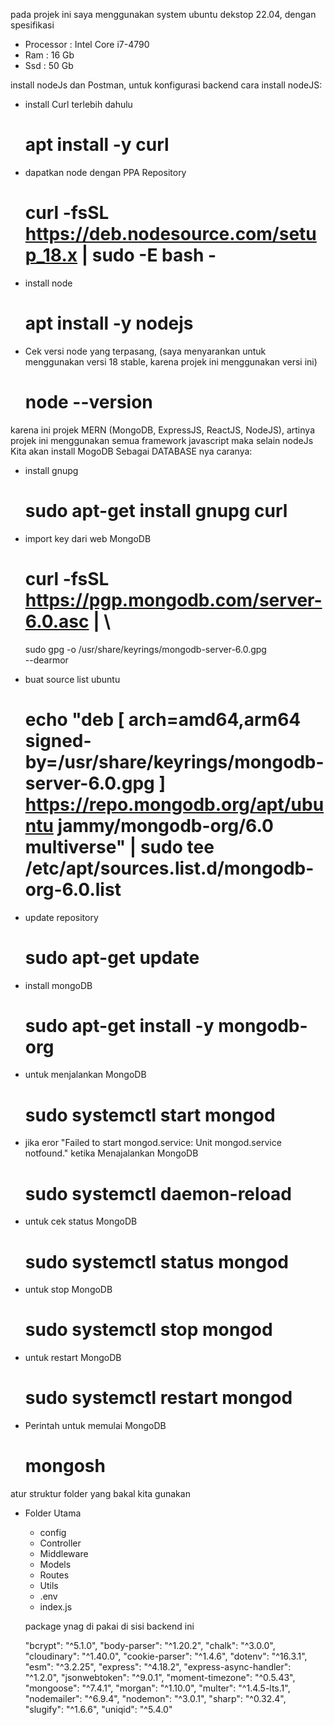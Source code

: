  pada projek ini saya menggunakan system ubuntu dekstop 22.04, dengan spesifikasi
 - Processor : Intel Core i7-4790
 - Ram       : 16 Gb
 - Ssd       : 50 Gb


install nodeJs dan Postman, untuk konfigurasi backend
cara install nodeJS:
 * install Curl terlebih dahulu
    # apt install -y curl
 * dapatkan node dengan PPA Repository
    # curl -fsSL https://deb.nodesource.com/setup_18.x | sudo -E bash -
 * install node 
    # apt install -y nodejs
 * Cek versi node yang terpasang, (saya menyarankan untuk menggunakan versi 18 stable, karena projek ini menggunakan versi ini)
    # node --version

karena ini projek MERN (MongoDB, ExpressJS, ReactJS, NodeJS),  artinya projek ini menggunakan semua framework javascript maka selain nodeJs Kita akan install MogoDB Sebagai DATABASE nya caranya:

 * install gnupg
   # sudo apt-get install gnupg curl
 * import key dari web MongoDB
   # curl -fsSL https://pgp.mongodb.com/server-6.0.asc | \
   sudo gpg -o /usr/share/keyrings/mongodb-server-6.0.gpg \
   --dearmor
 * buat source list ubuntu
   # echo "deb [ arch=amd64,arm64 signed-by=/usr/share/keyrings/mongodb-server-6.0.gpg ] https://repo.mongodb.org/apt/ubuntu jammy/mongodb-org/6.0 multiverse" | sudo tee /etc/apt/sources.list.d/mongodb-org-6.0.list
 * update repository
   # sudo apt-get update
 * install mongoDB
   # sudo apt-get install -y mongodb-org


 * untuk menjalankan MongoDB
   # sudo systemctl start mongod
 * jika eror "Failed to start mongod.service: Unit mongod.service notfound." ketika Menajalankan MongoDB
   # sudo systemctl daemon-reload
 * untuk cek status MongoDB
   # sudo systemctl status mongod
 * untuk stop MongoDB
   # sudo systemctl stop mongod
 * untuk restart MongoDB
   # sudo systemctl restart mongod
 * Perintah untuk memulai MongoDB
   # mongosh


atur struktur folder yang bakal kita gunakan
 * Folder Utama
    - config
    - Controller
    - Middleware
    - Models
    - Routes
    - Utils
    * .env
    * index.js

    package ynag di pakai di sisi backend ini
    
    "bcrypt": "^5.1.0",
    "body-parser": "^1.20.2",
    "chalk": "^3.0.0",
    "cloudinary": "^1.40.0",
    "cookie-parser": "^1.4.6",
    "dotenv": "^16.3.1",
    "esm": "^3.2.25",
    "express": "^4.18.2",
    "express-async-handler": "^1.2.0",
    "jsonwebtoken": "^9.0.1",
    "moment-timezone": "^0.5.43",
    "mongoose": "^7.4.1",
    "morgan": "^1.10.0",
    "multer": "^1.4.5-lts.1",
    "nodemailer": "^6.9.4",
    "nodemon": "^3.0.1",
    "sharp": "^0.32.4",
    "slugify": "^1.6.6",
    "uniqid": "^5.4.0"